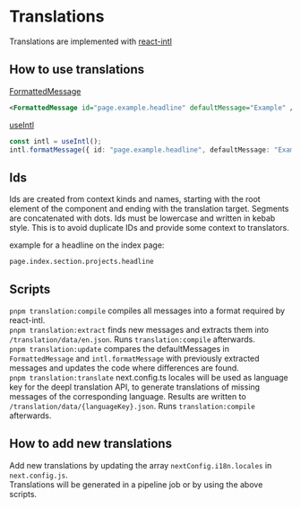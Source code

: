 # Translations

Translations are implemented with [react-intl](https://formatjs.io/docs/getting-started/installation/)

## How to use translations

[FormattedMessage](https://formatjs.io/docs/react-intl/components/#formattedmessage)

```xml
<FormattedMessage id="page.example.headline" defaultMessage="Example" />
```

[useIntl](https://formatjs.io/docs/react-intl/api/#useintl-hook)

```typescript
const intl = useIntl();
intl.formatMessage({ id: "page.example.headline", defaultMessage: "Example" });
```

## Ids

Ids are created from context kinds and names, starting with the root element of the component and ending with the translation target. Segments are concatenated with dots. Ids must be lowercase and written in kebab style. This is to avoid duplicate IDs and provide some context to translators.

example for a headline on the index page:

`page.index.section.projects.headline`

## Scripts

`pnpm translation:compile` compiles all messages into a format required by react-intl.  
`pnpm translation:extract` finds new messages and extracts them into `/translation/data/en.json`. Runs `translation:compile` afterwards.  
`pnpm translation:update` compares the defaultMessages in `FormattedMessage` and `intl.formatMessage` with previously extracted messages and updates the code where differences are found.  
`pnpm translation:translate` next.config.ts locales will be used as language key for the deepl translation API, to generate translations of missing messages of the corresponding language. Results are written to `/translation/data/{languageKey}.json`. Runs `translation:compile` afterwards.

## How to add new translations

Add new translations by updating the array `nextConfig.i18n.locales` in `next.config.js`.  
Translations will be generated in a pipeline job or by using the above scripts.
